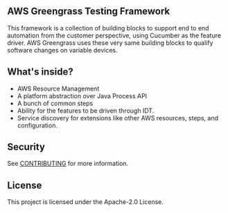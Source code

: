 ## AWS Greengrass Testing Framework

This framework is a collection of building blocks
to support end to end automation from the customer
perspective, using Cucumber as the feature driver. AWS Greengrass uses these very same building
blocks to qualify software changes on variable devices.

## What's inside?

- AWS Resource Management
- A platform abstraction over Java Process API
- A bunch of common steps
- Ability for the features to be driven through IDT.
- Service discovery for extensions like other AWS resources, steps, and configuration.

## Security

See [CONTRIBUTING](CONTRIBUTING.md#security-issue-notifications) for more information.

## License

This project is licensed under the Apache-2.0 License.

